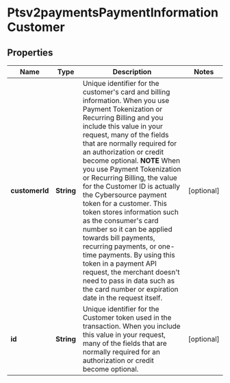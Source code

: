
# Ptsv2paymentsPaymentInformationCustomer

## Properties
Name | Type | Description | Notes
------------ | ------------- | ------------- | -------------
**customerId** | **String** | Unique identifier for the customer&#39;s card and billing information.  When you use Payment Tokenization or Recurring Billing and you include this value in your request, many of the fields that are normally required for an authorization or credit become optional.  **NOTE** When you use Payment Tokenization or Recurring Billing, the value for the Customer ID is actually the Cybersource payment token for a customer. This token stores information such as the consumer&#39;s card number so it can be applied towards bill payments, recurring payments, or one-time payments. By using this token in a payment API request, the merchant doesn&#39;t need to pass in data such as the card number or expiration date in the request itself.  |  [optional]
**id** | **String** | Unique identifier for the Customer token used in the transaction. When you include this value in your request, many of the fields that are normally required for an authorization or credit become optional.  |  [optional]



